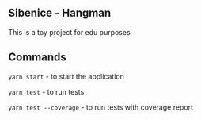 ## Sibenice - Hangman 

This is a toy project for edu purposes

## Commands

`yarn start` - to start the application

`yarn test` - to run tests

`yarn test --coverage` - to run tests with coverage report 



